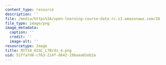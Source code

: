 ```yaml
---
content_type: resource
description: ''
file: /media/https%3A/open-learning-course-data-rc.s3.amazonaws.com/18-02sc-multivariable-calculus-fall-2010/51ffafd6cf63214fd64219baaa02eb2a_MIT18_02SC_L7Brds_4.png
file_type: image/png
image_metadata:
  caption: ''
  credit: ''
  image-alt: ''
resourcetype: Image
title: MIT18_02SC_L7Brds_4.png
uid: 51ffafd6-cf63-214f-d642-19baaa02eb2a
---
```

